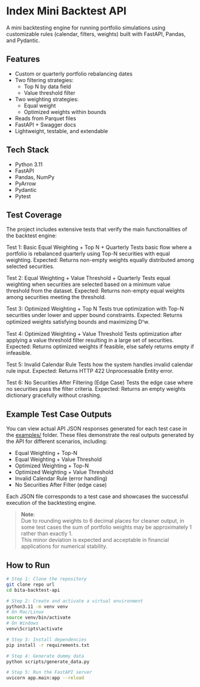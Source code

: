 # Index Mini Backtest API

A mini backtesting engine for running portfolio simulations using customizable rules (calendar, filters, weights) built with FastAPI, Pandas, and Pydantic.

## Features

- Custom or quarterly portfolio rebalancing dates
- Two filtering strategies:
  - Top N by data field
  - Value threshold filter
- Two weighting strategies:
  - Equal weight
  - Optimized weights within bounds
- Reads from Parquet files
- FastAPI + Swagger docs
- Lightweight, testable, and extendable

## Tech Stack

- Python 3.11
- FastAPI
- Pandas, NumPy
- PyArrow
- Pydantic
- Pytest

## Test Coverage
The project includes extensive tests that verify the main functionalities of the backtest engine:

Test 1: Basic Equal Weighting + Top N + Quarterly
Tests basic flow where a portfolio is rebalanced quarterly using Top-N securities with equal weighting.
Expected: Returns non-empty weights equally distributed among selected securities.

Test 2: Equal Weighting + Value Threshold + Quarterly
Tests equal weighting when securities are selected based on a minimum value threshold from the dataset.
Expected: Returns non-empty equal weights among securities meeting the threshold.

Test 3: Optimized Weighting + Top N
Tests true optimization with Top-N securities under lower and upper bound constraints.
Expected: Returns optimized weights satisfying bounds and maximizing Dᵀw.

Test 4: Optimized Weighting + Value Threshold
Tests optimization after applying a value threshold filter resulting in a large set of securities.
Expected: Returns optimized weights if feasible, else safely returns empty if infeasible.

Test 5: Invalid Calendar Rule
Tests how the system handles invalid calendar rule input.
Expected: Returns HTTP 422 Unprocessable Entity error.

Test 6: No Securities After Filtering (Edge Case)
Tests the edge case where no securities pass the filter criteria.
Expected: Returns an empty weights dictionary gracefully without crashing.

## Example Test Case Outputs

You can view actual API JSON responses generated for each test case in the [examples/](examples/) folder.
These files demonstrate the real outputs generated by the API for different scenarios, including:

- Equal Weighting + Top-N
- Equal Weighting + Value Threshold
- Optimized Weighting + Top-N
- Optimized Weighting + Value Threshold
- Invalid Calendar Rule (error handling)
- No Securities After Filter (edge case)

Each JSON file corresponds to a test case and showcases the successful execution of the backtesting engine.

> **Note**:  
> Due to rounding weights to 6 decimal places for cleaner output, in some test cases the sum of portfolio weights may be approximately 1 rather than exactly 1.  
> This minor deviation is expected and acceptable in financial applications for numerical stability.

## How to Run

```bash
# Step 1: Clone the repository
git clone repo url
cd bita-backtest-api

# Step 2: Create and activate a virtual environment
python3.11 -m venv venv
# On Mac/Linux
source venv/bin/activate
# On Windows
venv\Scripts\activate

# Step 3: Install dependencies
pip install -r requirements.txt

# Step 4: Generate dummy data
python scripts/generate_data.py

# Step 5: Run the FastAPI server
uvicorn app.main:app --reload



